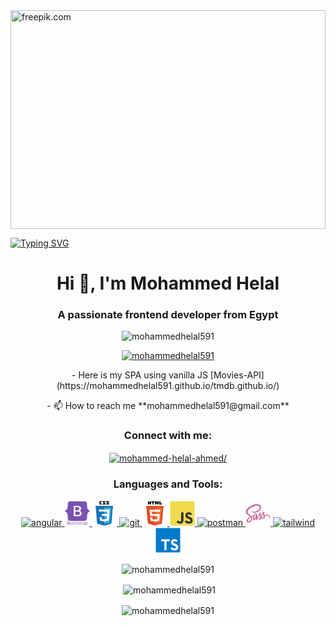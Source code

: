 <img title="freepik.com" style="height: 350px; width: 100%" align="center" src="https://img.freepik.com/free-vector/blue-futuristic-networking-technology_53876-97395.jpg?w=900&t=st=1659008355~exp=1659008955~hmac=bbf7fac36eff5ab0efa7cd79697b9efd06353e03f4b0db4d7b8725a374721ebd">

[![Typing SVG](https://readme-typing-svg.herokuapp.com?font=Roboto&size=18&duration=2000&color=3C2543&background=839C8E00&vCenter=true&multiline=true&height=100&lines=I+am+a+Frontend+developer;Keen+to+gain+more+experience;To+develop+my+skills+and+achieve+more+success)](https://git.io/typing-svg)

<h1 align="center">Hi 👋, I'm Mohammed Helal</h1>
<h3 align="center">A passionate frontend developer from Egypt</h3>

<p align="center"> <img src="https://komarev.com/ghpvc/?username=mohammedhelal591&label=Profile%20views&color=0e75b6&style=flat" alt="mohammedhelal591" /> </p>

<p align="center"> <a href="https://github.com/ryo-ma/github-profile-trophy"><img src="https://github-profile-trophy.vercel.app/?username=mohammedhelal591" alt="mohammedhelal591" /></a> </p>

<p align="center">- Here is my SPA using vanilla JS [Movies-API](https://mohammedhelal591.github.io/tmdb.github.io/)</p>

<p align="center">- 📫 How to reach me **mohammedhelal591@gmail.com**</p>

<h3 align="center">Connect with me:</h3>
<p align="center">
<a align="center" href="https://linkedin.com/in/mohammed-helal-ahmed/" target="blank"><img align="center" src="https://raw.githubusercontent.com/rahuldkjain/github-profile-readme-generator/master/src/images/icons/Social/linked-in-alt.svg" alt="mohammed-helal-ahmed/" height="30" width="40" /></a>
</p>

<h3 align="center">Languages and Tools:</h3>
<p align="center"> <a href="https://angular.io" target="_blank" rel="noreferrer"> <img src="https://angular.io/assets/images/logos/angular/angular.svg" alt="angular" width="40" height="40"/> </a> <a href="https://getbootstrap.com" target="_blank" rel="noreferrer"> <img src="https://raw.githubusercontent.com/devicons/devicon/master/icons/bootstrap/bootstrap-plain-wordmark.svg" alt="bootstrap" width="40" height="40"/> </a> <a href="https://www.w3schools.com/css/" target="_blank" rel="noreferrer"> <img src="https://raw.githubusercontent.com/devicons/devicon/master/icons/css3/css3-original-wordmark.svg" alt="css3" width="40" height="40"/> </a> <a href="https://git-scm.com/" target="_blank" rel="noreferrer"> <img src="https://www.vectorlogo.zone/logos/git-scm/git-scm-icon.svg" alt="git" width="40" height="40"/> </a> <a href="https://www.w3.org/html/" target="_blank" rel="noreferrer"> <img src="https://raw.githubusercontent.com/devicons/devicon/master/icons/html5/html5-original-wordmark.svg" alt="html5" width="40" height="40"/> </a> <a href="https://developer.mozilla.org/en-US/docs/Web/JavaScript" target="_blank" rel="noreferrer"> <img src="https://raw.githubusercontent.com/devicons/devicon/master/icons/javascript/javascript-original.svg" alt="javascript" width="40" height="40"/> </a> <a href="https://postman.com" target="_blank" rel="noreferrer"> <img src="https://www.vectorlogo.zone/logos/getpostman/getpostman-icon.svg" alt="postman" width="40" height="40"/> </a> <a href="https://sass-lang.com" target="_blank" rel="noreferrer"> <img src="https://raw.githubusercontent.com/devicons/devicon/master/icons/sass/sass-original.svg" alt="sass" width="40" height="40"/> </a> <a href="https://tailwindcss.com/" target="_blank" rel="noreferrer"> <img src="https://www.vectorlogo.zone/logos/tailwindcss/tailwindcss-icon.svg" alt="tailwind" width="40" height="40"/> </a> <a href="https://www.typescriptlang.org/" target="_blank" rel="noreferrer"> <img src="https://raw.githubusercontent.com/devicons/devicon/master/icons/typescript/typescript-original.svg" alt="typescript" width="40" height="40"/> </a> </p>

<p align="center"><img align="center" src="https://github-readme-stats.vercel.app/api/top-langs?username=mohammedhelal591&show_icons=true&locale=en&layout=compact" alt="mohammedhelal591" /></p>

<p align="center">&nbsp;<img align="center" src="https://github-readme-stats.vercel.app/api?username=mohammedhelal591&show_icons=true&locale=en" alt="mohammedhelal591" /></p>

<p align="center"><img align="center" src="https://github-readme-streak-stats.herokuapp.com/?user=mohammedhelal591&" alt="mohammedhelal591" /></p>
